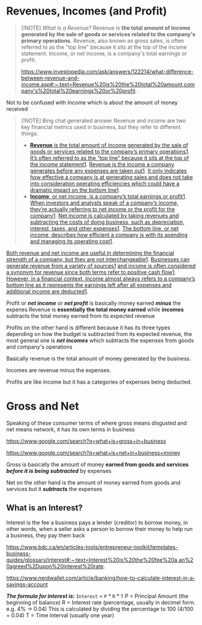 # Revenues, Incomes (and Profit)
> [!NOTE] *What is a Revenue?*
> Revenue is **the total amount of income generated by the sale of goods or services related to the company's primary operations**. Revenue, also known as gross sales, is often referred to as the "top line" because it sits at the top of the income statement. Income, or net income, is a company's total earnings or profit.
> 
> https://www.investopedia.com/ask/answers/122214/what-difference-between-revenue-and-income.asp#:~:text=Revenue%20is%20the%20total%20amount,company's%20total%20earnings%20or%20profit.

Not to be confused with Income which is about the amount of money received

> [!NOTE] Bing chat generated answer
> Revenue and income are two key financial metrics used in business, but they refer to different things:
> - [**Revenue** is the total amount of income generated by the sale of goods or services related to the company’s primary operations](https://www.investopedia.com/ask/answers/122214/what-difference-between-revenue-and-income.asp)[1](https://www.investopedia.com/ask/answers/122214/what-difference-between-revenue-and-income.asp). [It’s often referred to as the “top line” because it sits at the top of the income statement](https://www.investopedia.com/ask/answers/122214/what-difference-between-revenue-and-income.asp)[1](https://www.investopedia.com/ask/answers/122214/what-difference-between-revenue-and-income.asp). [Revenue is the income a company generates before any expenses are taken out](https://www.investopedia.com/ask/answers/122214/what-difference-between-revenue-and-income.asp)[1](https://www.investopedia.com/ask/answers/122214/what-difference-between-revenue-and-income.asp). [It only indicates how effective a company is at generating sales and does not take into consideration operating efficiencies which could have a dramatic impact on the bottom line](https://www.investopedia.com/ask/answers/122214/what-difference-between-revenue-and-income.asp)[1](https://www.investopedia.com/ask/answers/122214/what-difference-between-revenue-and-income.asp).
> - [**Income**, or net income, is a company’s total earnings or profit](https://www.investopedia.com/ask/answers/122214/what-difference-between-revenue-and-income.asp)[1](https://www.investopedia.com/ask/answers/122214/what-difference-between-revenue-and-income.asp). [When investors and analysts speak of a company’s income, they’re actually referring to net income or the profit for the company](https://www.investopedia.com/ask/answers/122214/what-difference-between-revenue-and-income.asp)[1](https://www.investopedia.com/ask/answers/122214/what-difference-between-revenue-and-income.asp). [Net income is calculated by taking revenues and subtracting the costs of doing business, such as depreciation, interest, taxes, and other expenses](https://www.investopedia.com/ask/answers/122214/what-difference-between-revenue-and-income.asp)[1](https://www.investopedia.com/ask/answers/122214/what-difference-between-revenue-and-income.asp). [The bottom line, or net income, describes how efficient a company is with its spending and managing its operating cost](https://www.investopedia.com/ask/answers/122214/what-difference-between-revenue-and-income.asp)[1](https://www.investopedia.com/ask/answers/122214/what-difference-between-revenue-and-income.asp).
>   
[Both revenue and net income are useful in determining the financial strength of a company, but they are not interchangeable](https://www.investopedia.com/ask/answers/122214/what-difference-between-revenue-and-income.asp)[1](https://www.investopedia.com/ask/answers/122214/what-difference-between-revenue-and-income.asp). [Businesses can generate revenue from a variety of sources](https://www.investopedia.com/ask/answers/122214/what-difference-between-revenue-and-income.asp)[1](https://www.investopedia.com/ask/answers/122214/what-difference-between-revenue-and-income.asp) [and income is often considered a synonym for revenue since both terms refer to positive cash flow](https://www.investopedia.com/ask/answers/122214/what-difference-between-revenue-and-income.asp)[1](https://www.investopedia.com/ask/answers/122214/what-difference-between-revenue-and-income.asp). [However, in a financial context, income almost always refers to a company’s bottom line as it represents the earnings left after all expenses and additional income are deducted](https://www.investopedia.com/ask/answers/122214/what-difference-between-revenue-and-income.asp)[1](https://www.investopedia.com/ask/answers/122214/what-difference-between-revenue-and-income.asp).

Profit or ***net income*** or ***net profit*** is basically money earned ***minus*** the expenes
Revenue is **essentially the total money earned** while **incomes** subtracts the total money earned from its expected revenue

Profits on the other hand is different because it has its three types depending on how the budget is subtracted from its expected revenue, the most general one is ***net incomes*** which subtracts the expenses from goods and company's operations

Basically revenue is the total amount of money generated by the business.

Incomes are revenue minus the expenses.

Profits are like income but it has a categories of expenses being deducted.
# Gross and Net
Speaking of these consumer terms of where gross means disgusted and net means network, it has its own terms in business

https://www.google.com/search?q=what+is+gross+in+business

https://www.google.com/search?q=what+is+net+in+business+money

Gross is basically the amount of money **earned from goods and services** ***before it is being subtracted*** by expenses

Net on the other hand is the amount of money earned from goods and services but it ***subtracts*** the expenses

## What is an Interest?
Interest is the fee a business pays a lender (creditor) to borrow money, in other words, when a seller asks a person to borrow their money to help run a business, they pay them back

https://www.bdc.ca/en/articles-tools/entrepreneur-toolkit/templates-business-guides/glossary/interest#:~:text=Interest%20is%20the%20fee%20a,an%20agreed%2Dupon%20interest%20rate.

https://www.nerdwallet.com/article/banking/how-to-calculate-interest-in-a-savings-account

***The formula for interest is:***
`Interest` = `P` * `R` * `T`
P = Principal Amount (the beginning of balance)
R = Interest rate (percentage, usually in decimel form. e.g. 4% -> 0.04)
	This is calculated by dividing the percentage to 100 (4/100 = 0.04)
T = Time Interval (usually one year)